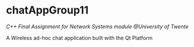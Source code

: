 # chatAppGroup11
*C++ Final Assignment for Network Systems module @University of Twente*

A Wireless ad-hoc chat application built with the Qt Platform
